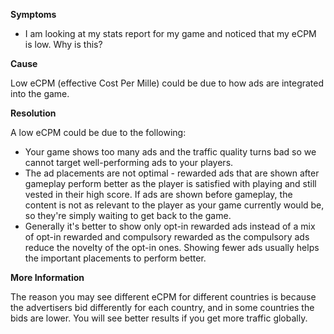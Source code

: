 

**Symptoms**


- I am looking at my stats report for my game and noticed that my eCPM is low. Why is this?



**Cause**



Low eCPM (effective Cost Per Mille) could be due to how ads are integrated into the game.



**Resolution**



A low eCPM could be due to the following:


- Your game shows too many ads and the traffic quality turns bad so we cannot target well-performing ads to your players.
- The ad placements are not optimal - rewarded ads that are shown after gameplay perform better as the player is satisfied with playing and still vested in their high score. If ads are shown before gameplay, the content is not as relevant to the player as your game currently would be, so they're simply waiting to get back to the game.
- Generally it's better to show only opt-in rewarded ads instead of a mix of opt-in rewarded and compulsory rewarded as the compulsory ads reduce the novelty of the opt-in ones. Showing fewer ads usually helps the important placements to perform better.



**More Information**



The reason you may see different eCPM for different countries is because the advertisers bid differently for each country, and in some countries the bids are lower. You will see better results if you get more traffic globally.

